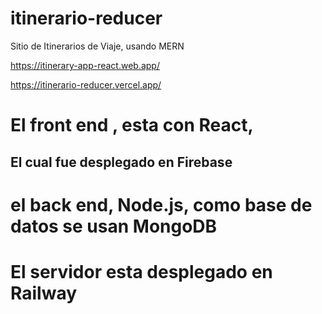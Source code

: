 # itinerario-reducer
Sitio de Itinerarios de Viaje, usando MERN

https://itinerary-app-react.web.app/

https://itinerario-reducer.vercel.app/





# El front end , esta con React,
## El cual fue desplegado en Firebase

# el back end, Node.js, como base de datos se usan MongoDB
# El servidor esta desplegado en Railway
